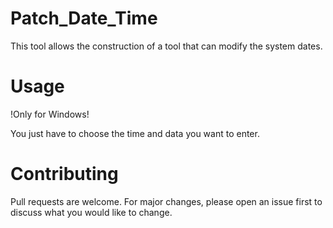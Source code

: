 # Patch_Date_Time
This tool allows the construction of a tool that can modify the system dates.

# Usage
!Only for Windows!

You just have to choose the time and data you want to enter.

# Contributing

Pull requests are welcome. For major changes, please open an issue first to discuss what you would like to change.

